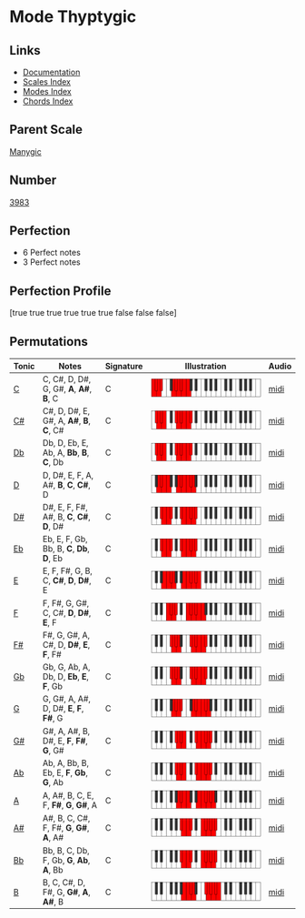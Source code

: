 # Mode Thyptygic

## Links

- [Documentation](index.md)
- [Scales Index](Scales.md)
- [Modes Index](Modes.md)
- [Chords Index](Chords.md)

## Parent Scale

[Manygic](ScaleManygic.md)

## Number

[3983](https://ianring.com/musictheory/scales/3983)

## Perfection

- 6 Perfect notes
- 3 Perfect notes

## Perfection Profile

[true true true true true true false false false]

## Permutations

| Tonic | Notes | Signature | Illustration | Audio |
|-------|-------|-----------|--------------|-------|
| [C](ModeCNaturalThyptygic.md) | C, C#, D, D#, G, G#, **A**, **A#**, **B**, C | C | ![CNaturalThyptygic](ModeCNaturalThyptygic.png) | [midi](https://github.com/edipermadi/music/blob/main/docs/ModeCNaturalThyptygic.mid?raw=true) |
| [C#](ModeCSharpThyptygic.md) | C#, D, D#, E, G#, A, **A#**, **B**, **C**, C# | C | ![CSharpThyptygic](ModeCSharpThyptygic.png) | [midi](https://github.com/edipermadi/music/blob/main/docs/ModeCSharpThyptygic.mid?raw=true) |
| [Db](ModeDFlatThyptygic.md) | Db, D, Eb, E, Ab, A, **Bb**, **B**, **C**, Db | C | ![DFlatThyptygic](ModeDFlatThyptygic.png) | [midi](https://github.com/edipermadi/music/blob/main/docs/ModeDFlatThyptygic.mid?raw=true) |
| [D](ModeDNaturalThyptygic.md) | D, D#, E, F, A, A#, **B**, **C**, **C#**, D | C | ![DNaturalThyptygic](ModeDNaturalThyptygic.png) | [midi](https://github.com/edipermadi/music/blob/main/docs/ModeDNaturalThyptygic.mid?raw=true) |
| [D#](ModeDSharpThyptygic.md) | D#, E, F, F#, A#, B, **C**, **C#**, **D**, D# | C | ![DSharpThyptygic](ModeDSharpThyptygic.png) | [midi](https://github.com/edipermadi/music/blob/main/docs/ModeDSharpThyptygic.mid?raw=true) |
| [Eb](ModeEFlatThyptygic.md) | Eb, E, F, Gb, Bb, B, **C**, **Db**, **D**, Eb | C | ![EFlatThyptygic](ModeEFlatThyptygic.png) | [midi](https://github.com/edipermadi/music/blob/main/docs/ModeEFlatThyptygic.mid?raw=true) |
| [E](ModeENaturalThyptygic.md) | E, F, F#, G, B, C, **C#**, **D**, **D#**, E | C | ![ENaturalThyptygic](ModeENaturalThyptygic.png) | [midi](https://github.com/edipermadi/music/blob/main/docs/ModeENaturalThyptygic.mid?raw=true) |
| [F](ModeFNaturalThyptygic.md) | F, F#, G, G#, C, C#, **D**, **D#**, **E**, F | C | ![FNaturalThyptygic](ModeFNaturalThyptygic.png) | [midi](https://github.com/edipermadi/music/blob/main/docs/ModeFNaturalThyptygic.mid?raw=true) |
| [F#](ModeFSharpThyptygic.md) | F#, G, G#, A, C#, D, **D#**, **E**, **F**, F# | C | ![FSharpThyptygic](ModeFSharpThyptygic.png) | [midi](https://github.com/edipermadi/music/blob/main/docs/ModeFSharpThyptygic.mid?raw=true) |
| [Gb](ModeGFlatThyptygic.md) | Gb, G, Ab, A, Db, D, **Eb**, **E**, **F**, Gb | C | ![GFlatThyptygic](ModeGFlatThyptygic.png) | [midi](https://github.com/edipermadi/music/blob/main/docs/ModeGFlatThyptygic.mid?raw=true) |
| [G](ModeGNaturalThyptygic.md) | G, G#, A, A#, D, D#, **E**, **F**, **F#**, G | C | ![GNaturalThyptygic](ModeGNaturalThyptygic.png) | [midi](https://github.com/edipermadi/music/blob/main/docs/ModeGNaturalThyptygic.mid?raw=true) |
| [G#](ModeGSharpThyptygic.md) | G#, A, A#, B, D#, E, **F**, **F#**, **G**, G# | C | ![GSharpThyptygic](ModeGSharpThyptygic.png) | [midi](https://github.com/edipermadi/music/blob/main/docs/ModeGSharpThyptygic.mid?raw=true) |
| [Ab](ModeAFlatThyptygic.md) | Ab, A, Bb, B, Eb, E, **F**, **Gb**, **G**, Ab | C | ![AFlatThyptygic](ModeAFlatThyptygic.png) | [midi](https://github.com/edipermadi/music/blob/main/docs/ModeAFlatThyptygic.mid?raw=true) |
| [A](ModeANaturalThyptygic.md) | A, A#, B, C, E, F, **F#**, **G**, **G#**, A | C | ![ANaturalThyptygic](ModeANaturalThyptygic.png) | [midi](https://github.com/edipermadi/music/blob/main/docs/ModeANaturalThyptygic.mid?raw=true) |
| [A#](ModeASharpThyptygic.md) | A#, B, C, C#, F, F#, **G**, **G#**, **A**, A# | C | ![ASharpThyptygic](ModeASharpThyptygic.png) | [midi](https://github.com/edipermadi/music/blob/main/docs/ModeASharpThyptygic.mid?raw=true) |
| [Bb](ModeBFlatThyptygic.md) | Bb, B, C, Db, F, Gb, **G**, **Ab**, **A**, Bb | C | ![BFlatThyptygic](ModeBFlatThyptygic.png) | [midi](https://github.com/edipermadi/music/blob/main/docs/ModeBFlatThyptygic.mid?raw=true) |
| [B](ModeBNaturalThyptygic.md) | B, C, C#, D, F#, G, **G#**, **A**, **A#**, B | C | ![BNaturalThyptygic](ModeBNaturalThyptygic.png) | [midi](https://github.com/edipermadi/music/blob/main/docs/ModeBNaturalThyptygic.mid?raw=true) |

